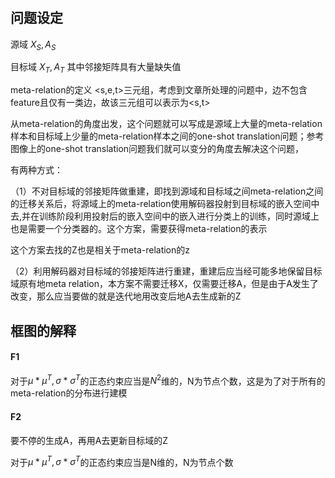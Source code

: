#

## 问题设定

源域  $X_S,A_S$

目标域 $X_T,A_T$ 其中邻接矩阵具有大量缺失值

meta-relation的定义   <s,e,t>三元组，考虑到文章所处理的问题中，边不包含feature且仅有一类边，故该三元组可以表示为<s,t>



从meta-relation的角度出发，这个问题就可以写成是源域上大量的meta-relation样本和目标域上少量的meta-relation样本之间的one-shot translation问题；参考图像上的one-shot translation问题我们就可以变分的角度去解决这个问题，

有两种方式：

（1）不对目标域的邻接矩阵做重建，即找到源域和目标域之间meta-relation之间的迁移关系后，将源域上的meta-relation使用解码器投射到目标域的嵌入空间中去,并在训练阶段利用投射后的嵌入空间中的嵌入进行分类上的训练，同时源域上也是需要一个分类器的。这个方案，需要获得meta-relation的表示

这个方案去找的Z也是相关于meta-relation的z

（2）利用解码器对目标域的邻接矩阵进行重建，重建后应当经可能多地保留目标域原有地meta relation，本方案不需要迁移X，仅需要迁移A，但是由于A发生了改变，那么应当要做的就是迭代地用改变后地A去生成新的Z



## 框图的解释

#### F1

对于$\mu*\mu^{T},\sigma*\sigma^{T}$的正态约束应当是$N^2$维的，N为节点个数，这是为了对于所有的meta-relation的分布进行建模





#### F2

要不停的生成A，再用A去更新目标域的Z

对于$\mu*\mu^{T},\sigma*\sigma^{T}$的正态约束应当是N维的，N为节点个数